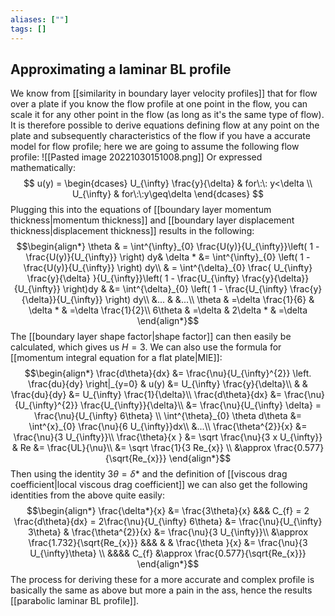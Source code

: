 ```yaml
---
aliases: [""]
tags: []
---
```


## Approximating a laminar BL profile
We know from [[similarity in boundary layer velocity profiles]] that for flow over a plate if you know the flow profile at one point in the flow, you can scale it for any other point in the flow (as long as it's the same type of flow). It is therefore possible to derive equations defining flow at any point on the plate and subsequently characteristics of the flow if you have a accurate model for flow profile; here we are going to assume the following flow profile:
![[Pasted image 20221030151008.png]]
Or expressed mathematically:
$$ u(y) = \begin{dcases} U_{\infty} \frac{y}{\delta} & for\:\: y<\delta \\ U_{\infty}  & for\:\:y\geq\delta \end{dcases} $$
Plugging this into the equations of [[boundary layer momentum thickness|momentum thickness]] and [[boundary layer displacement thickness|displacement thickness]] results in the following:
$$\begin{align*}
\theta & = \int^{\infty}_{0} \frac{U(y)}{U_{\infty}}\left( 1 - \frac{U(y)}{U_{\infty}} \right) dy& \delta * &= \int^{\infty}_{0} \left( 1 - \frac{U(y)}{U_{\infty}} \right) dy\\
  & = \int^{\delta}_{0} \frac{ U_{\infty} \frac{y}{\delta} }{U_{\infty}}\left( 1 - \frac{U_{\infty} \frac{y}{\delta}}{U_{\infty}} \right)dy &    &= \int^{\delta}_{0} \left( 1 - \frac{U_{\infty} \frac{y}{\delta}}{U_{\infty}} \right) dy\\
&... & &...\\
\theta & =\delta \frac{1}{6} & \delta * & =\delta \frac{1}{2}\\
6\theta & =\delta  & 2\delta * & =\delta 
\end{align*}$$
The [[boundary layer shape factor|shape factor]] can then easily be calculated, which gives us $H=3$. We can also use the formula for [[momentum integral equation for a flat plate|MIE]]:  
$$\begin{align*}
\frac{d\theta}{dx} &= \frac{\nu}{U_{\infty}^{2}} \left. \frac{du}{dy} \right|_{y=0} & u(y) &= U_{\infty} \frac{y}{\delta}\\
& & \frac{du}{dy} &= U_{\infty} \frac{1}{\delta}\\
\frac{d\theta}{dx} &= \frac{\nu}{U_{\infty}^{2}}  \frac{U_{\infty}}{\delta}\\
&= \frac{\nu}{U_{\infty} \delta} = \frac{\nu}{U_{\infty} 6\theta}  \\
\int^{\theta}_{0} \theta d\theta &= \int^{x}_{0} \frac{\nu}{6 U_{\infty}}dx\\
&...\\
\frac{\theta^{2}}{x} &=  \frac{\nu}{3 U_{\infty}}\\
\frac{\theta}{x } &= \sqrt \frac{\nu}{3 x U_{\infty}} & Re &= \frac{UL}{\nu}\\
 &= \sqrt \frac{1}{3 Re_{x}}  \\
 &\approx \frac{0.577}{\sqrt{Re_{x}}}
\end{align*}$$
Then using the identity $3\theta = \delta *$ and the definition of [[viscous drag coefficient|local viscous drag coefficient]] we can also get the following identities from the above quite easily:
$$\begin{align*}
\frac{\delta*}{x} &= \frac{3\theta}{x} &&& C_{f} = 2 \frac{d\theta}{dx} = 2\frac{\nu}{U_{\infty} 6\theta} &=  \frac{\nu}{U_{\infty} 3\theta}  & \frac{\theta^{2}}{x} &=  \frac{\nu}{3 U_{\infty}}\\
&\approx \frac{1.732}{\sqrt{Re_{x}}} &&&  &  & \frac{\theta }{x} &=  \frac{\nu}{3 U_{\infty}\theta}   \\ 
&&&& C_{f} &\approx \frac{0.577}{\sqrt{Re_{x}}}
\end{align*}$$
The process for deriving these for a more accurate and complex profile is basically the same as above but more a pain in the ass, hence the results [[parabolic laminar BL profile]].